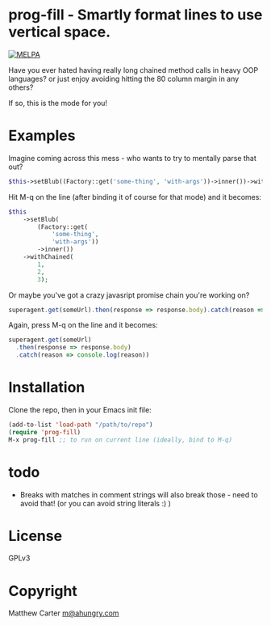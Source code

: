 # prog-fill - Smartly format lines to use vertical space.

[![MELPA](http://melpa.org/packages/prog-fill-badge.svg)](http://melpa.org/#/prog-fill)

Have you ever hated having really long chained method calls in heavy
OOP languages?  or just enjoy avoiding hitting the 80 column margin in
any others?

If so, this is the mode for you!

# Examples

Imagine coming across this mess - who wants to try to mentally parse
that out?

```php
$this->setBlub((Factory::get('some-thing', 'with-args'))->inner())->withChained(1, 2, 3);
```
Hit M-q on the line (after binding it of course for that mode) and it
becomes:
```php
$this
    ->setBlub(
        (Factory::get(
            'some-thing',
            'with-args'))
        ->inner())
    ->withChained(
        1,
        2,
        3);
```

Or maybe you've got a crazy javasript promise chain you're working on?

```js
superagent.get(someUrl).then(response => response.body).catch(reason => console.log(reason))
```
Again, press M-q on the line and it becomes:
```js
superagent.get(someUrl)
  .then(response => response.body)
  .catch(reason => console.log(reason))

```


# Installation

Clone the repo, then in your Emacs init file:

```lisp
(add-to-list 'load-path "/path/to/repo")
(require 'prog-fill)
M-x prog-fill ;; to run on current line (ideally, bind to M-q)
```

# todo
- Breaks with matches in comment strings will also break those - need
  to avoid that!  (or you can avoid string literals :) )

# License

GPLv3

# Copyright

Matthew Carter <m@ahungry.com>
